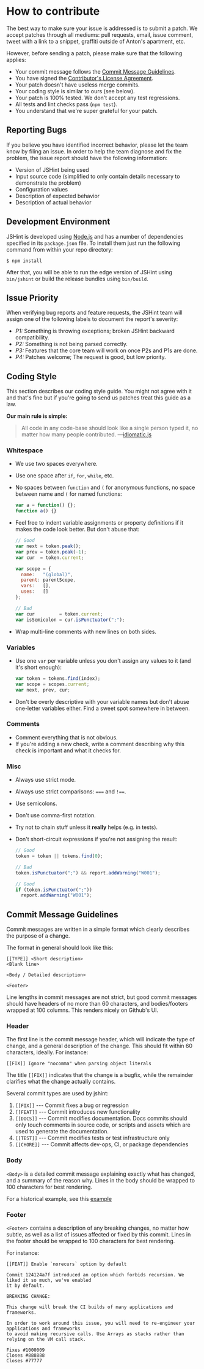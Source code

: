 # How to contribute

The best way to make sure your issue is addressed is to submit a patch. We accept
patches through all mediums: pull requests, email, issue comment, tweet with a link
to a snippet, graffiti outside of Anton's apartment, etc.

However, before sending a patch, please make sure that the following applies:

* Your commit message follows the [Commit Message Guidelines](#commit-message-guidelines).
* You have signed the [Contributor's License Agreement](https://www.clahub.com/agreements/jshint/jshint).
* Your patch doesn't have useless merge commits.
* Your coding style is similar to ours (see below).
* Your patch is 100% tested. We don't accept any test regressions.
* All tests and lint checks pass (`npm test`).
* You understand that we're super grateful for your patch.

## Reporting Bugs

If you believe you have identified incorrect behavior, please let the team know
by filing an issue. In order to help the team diagnose and fix the problem, the
issue report should have the following information:

- Version of JSHint being used
- Input source code (simplified to only contain details necessary to
  demonstrate the problem)
- Configuration values
- Description of expected behavior
- Description of actual behavior

## Development Environment

JSHint is developed using [Node.js](http://nodejs.org/) and has a number of
dependencies specified in its `package.json` file. To install them just run the
following command from within your repo directory:

    $ npm install

After that, you will be able to run the edge version of JSHint using
`bin/jshint` or build the release bundles using `bin/build`.

## Issue Priority

When verifying bug reports and feature requests, the JSHint team will assign
one of the following labels to document the report's severity:

- *P1:* Something is throwing exceptions; broken JSHint backward compatibility.
- *P2:* Something is not being parsed correctly.
- *P3:* Features that the core team will work on once P2s and P1s are done.
- *P4:* Patches welcome; The request is good, but low priority.

## Coding Style

This section describes our coding style guide. You might not agree with it and
that's fine but if you're going to send us patches treat this guide as a law.

**Our main rule is simple:**

> All code in any code-base should look like a single person typed it, no
> matter how many people contributed.
> —[idiomatic.js](https://github.com/rwaldron/idiomatic.js/)

### Whitespace

* We use two spaces everywhere.
* Use one space after `if`, `for`, `while`, etc.
* No spaces between `function` and `(` for anonymous functions, no space between name and `(`  for named functions:

    ```javascript
    var a = function() {};
    function a() {}
    ```

* Feel free to indent variable assignments or property definitions if it makes the code look better. But don't abuse that:

    ```javascript
    // Good
    var next = token.peak();
    var prev = token.peak(-1);
    var cur  = token.current;

    var scope = {
      name:   "(global)",
      parent: parentScope,
      vars:   [],
      uses:   []
    };

    // Bad
    var cur         = token.current;
    var isSemicolon = cur.isPunctuator(";");
    ```

* Wrap multi-line comments with new lines on both sides.

### Variables

* Use one `var` per variable unless you don't assign any values to it (and it's short enough):

    ```javascript
    var token = tokens.find(index);
    var scope = scopes.current;
    var next, prev, cur;
    ```

* Don't be overly descriptive with your variable names but don't abuse one-letter variables either. Find a sweet spot somewhere in between.

### Comments

* Comment everything that is not obvious.
* If you're adding a new check, write a comment describing why this check is important and what it checks for.

### Misc

* Always use strict mode.
* Always use strict comparisons: `===` and `!==`.
* Use semicolons.
* Don't use comma-first notation.
* Try not to chain stuff unless it **really** helps (e.g. in tests).
* Don't short-circuit expressions if you're not assigning the result:

    ```javascript
    // Good
    token = token || tokens.find(0);

    // Bad
    token.isPunctuator(";") && report.addWarning("W001");

    // Good
    if (token.isPunctuator(";"))
      report.addWarning("W001");
    ```

## Commit Message Guidelines

Commit messages are written in a simple format which clearly describes the purpose of a change.

The format in general should look like this:

```
[[TYPE]] <Short description>
<Blank line>

<Body / Detailed description>

<Footer>
```

Line lengths in commit messages are not strict, but good commit messages should have headers of no
more than 60 characters, and bodies/footers wrapped at 100 columns. This renders nicely on Github's
UI.

### Header

The first line is the commit message header, which will indicate the type of change, and a general
description of the change. This should fit within 60 characters, ideally. For instance:

```
[[FIX]] Ignore "nocomma" when parsing object literals
```

The title `[[FIX]]` indicates that the change is a bugfix, while the remainder clarifies what the
change actually contains.

Several commit types are used by jshint:

1. `[[FIX]]` --- Commit fixes a bug or regression
2. `[[FEAT]]` --- Commit introduces new functionality
3. `[[DOCS]]` --- Commit modifies documentation. Docs commits should only touch comments in source code, or scripts and assets which are used to generate the documentation.
4. `[[TEST]]` --- Commit modifies tests or test infrastructure only
5. `[[CHORE]]` --- Commit affects dev-ops, CI, or package dependencies

### Body

`<Body>` is a detailed commit message explaining exactly what has changed, and a summary of the
reason why. Lines in the body should be wrapped to 100 characters for best rendering.

For a historical example, see this [example](https://github.com/jshint/jshint/commit/5751c5ed249b7a035758a3ae876cfa1a360fd144)

### Footer

`<Footer>` contains a description of any breaking changes, no matter how subtle, as well as a list
of issues affected or fixed by this commit. Lines in the footer should be wrapped to 100 characters
for best rendering.

For instance:

```
[[FEAT]] Enable `norecurs` option by default

Commit 124124a7f introduced an option which forbids recursion. We liked it so much, we've enabled
it by default.

BREAKING CHANGE:

This change will break the CI builds of many applications and frameworks.

In order to work around this issue, you will need to re-engineer your applications and frameworks
to avoid making recursive calls. Use Arrays as stacks rather than relying on the VM call stack.

Fixes #1000009
Closes #888888
Closes #77777
```

